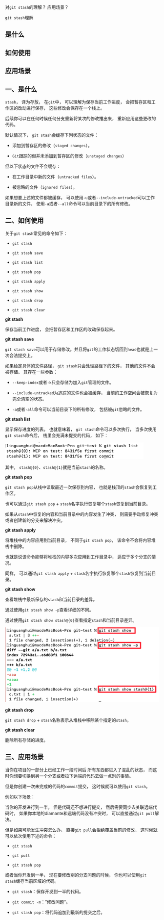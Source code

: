 对`git stash`的理解？
应用场景？

`git stash`理解

## 是什么
## 如何使用
## 应用场景

## 一、是什么

`stash`，
译为存放，
在`git`中，
可以理解为保存当前工作进度，
会把暂存区和工作区的改动进行保存，
这些修改会保存在一个栈上。

后续你可以在任何时候任何分支重新将某次的修改推出来，
重新应用这些更改的代码。

默认情况下，
`git stash`会缓存下列状态的文件：

- 添加到暂存区的修改（`staged changes`）。

- `Git`跟踪的但并未添加到暂存区的修改（`unstaged changes`）

但以下状态的文件不会缓存：

- 在工作目录中新的文件（`untracked files`）。

- 被忽略的文件（`ignored files`）。

如果想要上述的文件都被缓存，
可以使用`-u`或者`--include-untracked`可以工作目录新的文件，
使用`-a`或者`--all`命令可以当前目录下的所有修改。

## 二、如何使用

关于`git stash`常见的命令如下：

- `git stash`

- `git stash save`

- `git stash list`

- `git stash pop`

- `git stash apply`

- `git stash show`

- `git stash drop`

- `git stash clear`

**git stash**

保存当前工作进度，
会把暂存区和工作区的改动保存起来。

**git stash save**

`git stash save`可以用于存储修改。并且将`git`的工作状态切回到`head`也就是上一次合法提交上。

如果给定具体的文件路径，
`git stash`只会处理路径下的文件，
其他的文件不会被存储。
其存在一些参数：

- `--keep-index`或者`-k`只会存储为加入`git`管理的文件。

- `--include-untracked`为追踪的文件也会被缓存，
当前的工作空间会被恢复为完全清空的状态。

- `-a`或者`-all`命令可以当前目录下的所有修改，
包括被`git`忽略的文件。

**git stash list**

显示保存进度的列表。
也就意味着，
`git stash`命令可以多次执行，
当多次使用`git stash`命令后，
栈里会充满未提交的代码，
如下：

![多个暂存](../images/版本控制/对git%20stash的理解和应用场景/1.png)

其中，
`stash@{0}`、`stash@{1}`就是当前`stash`的名称。

**git stash pop**

`git stash pop`从栈中读取最近一次保存到内容，
也就是栈顶的`stash`会恢复到工作区。

也可以通过`git stash pop` + `stash`名字执行恢复哪个`stash`恢复到当前目录。

如果从`stash`中恢复的内容和当前目录中的内容发生了冲突，
则需要手动修复冲突或者创建新的分支来解决冲突。

**git stash apply**

将堆栈中的内容应用到当前目录，
不同于`git stash pop`，
该命令不会将内容堆栈中删除。

也就是说该命令能够将堆栈的内容多次应用到工作目录中，
适应于多个分支的情况。

同样，
可以通过`git stash apply` + `stash`名字执行恢复哪个`stash`恢复到当前目录。

**git stash show**

查看堆栈中最新保存的`stash`和当前目录的差异。

通过使用`git stash show -p`查看详细的不同。

通过使用`git stash show stash@{0}`查看指定`stash`和当前目录差异。

![git stash 查当前的文件 和 之前存的文件 有啥不同的](../images/版本控制/对git%20stash的理解和应用场景/2.png)

**git stash drop**

`git stash drop` + `stash`名称表示从堆栈中移除某个指定的`stash`。

**git stash clear**

删除所有存储的进度。

## 三、应用场景

当你在项目的一部分上已经工作一段时间后
所有东西都进入了混乱的状态，
而这时你想要切换到另一个分支或者拉下远端的代码去做一点别的事情。

但是你创建一次未完成的代码的`commit`提交，
这时候就可以使用`git stash`。

例如以下场景：

当你的开发进行到一半，
但是代码还不想进行提交，
然后需要同步去关联远端代码时，
如果你本地的diamante和远端代码没有冲突时，
可以直接通过`git pull`解决。

但是如果可能发生冲突怎么办，
直接`git pull`会拒绝覆盖当前的修改，
这时候就可以依次使用下述的命令：

- `git stash`

- `git pull`

- `git stash pop`

或者当你开发到一半，
现在要修改别的分支问题的时候，
你也可以使用`git stash`缓存当前区域的代码。

- `git stash`：保存开发到一半的代码。

- `git commit -m`：”修改问题“。

- `git stash pop`：将代码追加到最新的提交之后。